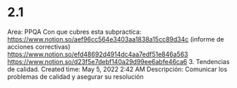 # 2.1

Area: PPQA
Con que cubres esta subpractica: https://www.notion.so/aef96cc564e3403aa1838a15cc89d34c (informe de acciones correctivas)
https://www.notion.so/efd48692d4914dc4aa7edf51e846a563 
https://www.notion.so/d23f5e7debf140a29d99ee6abfe46ca6 
3. Tendencias de calidad.
Created time: May 5, 2022 2:42 AM
Descripción: Comunicar los problemas de calidad y asegurar su resolución